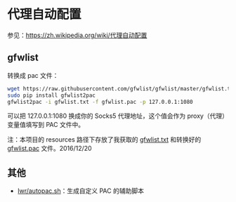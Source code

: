 # 代理自动配置

参见：<https://zh.wikipedia.org/wiki/代理自动配置>

## gfwlist

转换成 pac 文件：

```sh
wget https://raw.githubusercontent.com/gfwlist/gfwlist/master/gfwlist.txt
sudo pip install gfwlist2pac
gfwlist2pac -i gfwlist.txt -f gfwlist.pac -p 127.0.0.1:1080
```

可以把 127.0.0.1:1080 换成你的 Socks5 代理地址，这个值会作为 proxy（代理）变量值填写到 PAC 文件中。

注：本项目的 resources 路径下存放了我获取的 [gfwlist.txt](./resources/gfwlist.txt) 和转换好的 [gfwlist.pac](./resources/gfwlist.pac) 文件。2016/12/20

## 其他

- [lwr/autopac.sh](https://gist.github.com/lwr/9719111)：生成自定义 PAC 的辅助脚本
